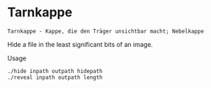 # Tarnkappe

```Tarnkappe - Kappe, die den Träger unsichtbar macht; Nebelkappe```

Hide a file in the least significant bits of an image.

Usage
```
./hide inpath outpath hidepath
./reveal inpath outpath length
```